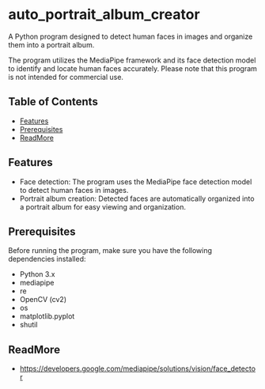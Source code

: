 # auto_portrait_album_creator
A Python program designed to detect human faces in images and organize them into a portrait album.


The program utilizes the MediaPipe framework and its face detection model to identify and locate human faces accurately. Please note that this program is not intended for commercial use.

## Table of Contents

- [Features](#features)
- [Prerequisites](#prerequisites)
- [ReadMore](#readmore)



## Features

- Face detection: The program uses the MediaPipe face detection model to detect human faces in images.
- Portrait album creation: Detected faces are automatically organized into a portrait album for easy viewing and organization.

## Prerequisites

Before running the program, make sure you have the following dependencies installed:

- Python 3.x
- mediapipe
- re
- OpenCV (cv2)
- os
- matplotlib.pyplot
- shutil

## ReadMore

- https://developers.google.com/mediapipe/solutions/vision/face_detector
